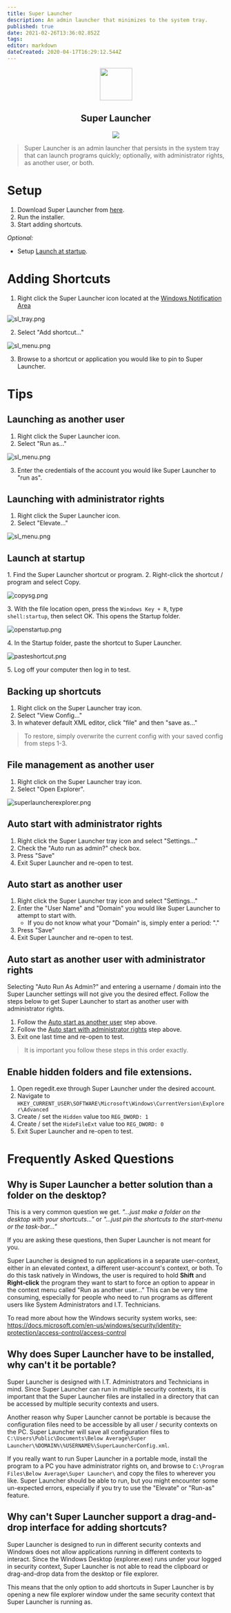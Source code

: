 ```yaml
---
title: Super Launcher
description: An admin launcher that minimizes to the system tray.
published: true
date: 2021-02-26T13:36:02.852Z
tags: 
editor: markdown
dateCreated: 2020-04-17T16:29:12.544Z
---
```


<p align="center">
	<img src="/assets/software/supersuite/superlauncher/logo.svg" width="75">
</p>
<h2 align="center">Super Launcher</h2>

<p align="center">
	<img src="/assets/software/supersuite/superlauncher/superlaunchermain.png">
</p>

> Super Launcher is an admin launcher that persists in the system tray that can launch programs quickly; optionally, with administrator rights, as another user, or both.

# Setup

1. Download Super Launcher from [here](https://github.com/belowaverage-org/SuperLauncher/releases).
2. Run the installer.
3. Start adding shortcuts.

*Optional:*

* Setup [Launch at startup](#launch-at-startup).

# Adding Shortcuts

1. Right click the Super Launcher icon located at the [Windows Notification Area](https://en.wikipedia.org/wiki/Taskbar#Taskbar_elements)

![sl_tray.png](/assets/software/supersuite/superlauncher/sl_tray.png)

2. Select "Add shortcut..."

![sl_menu.png](/assets/software/supersuite/superlauncher/sl_menu.png)

3. Browse to a shortcut or application you would like to pin to Super Launcher.

# Tips

## Launching as another user

1. Right click the Super Launcher icon.
2. Select "Run as..."

![sl_menu.png](/assets/software/supersuite/superlauncher/sl_menu.png)

3. Enter the credentials of the account you would like Super Launcher to "run as".

## Launching with administrator rights

1. Right click the Super Launcher icon.
2. Select "Elevate..."

![sl_menu.png](/assets/software/supersuite/superlauncher/sl_menu.png)

## Launch at startup

1\. Find the Super Launcher shortcut or program.
2\. Right-click the shortcut / program and select Copy.

![copysg.png](/assets/software/supersuite/superlauncher/copysg.png)

3\. With the file location open, press the `Windows Key + R`, type `shell:startup`, then select OK. This opens the Startup folder.

![openstartup.png](/assets/software/supersuite/superlauncher/openstartup.png)

4\. In the Startup folder, paste the shortcut to Super Launcher.

![pasteshortcut.png](/assets/software/supersuite/superlauncher/pasteshortcut.png)

5\. Log off your computer then log in to test.

## Backing up shortcuts

1. Right click on the Super Launcher tray icon.
2. Select "View Config..."
3. In whatever default XML editor, click "file" and then "save as..."

> To restore, simply overwrite the current config with your saved config from steps 1-3.

## File management as another user

1. Right click on the Super Launcher tray icon.
2. Select "Open Explorer".

![superlauncherexplorer.png](/assets/software/supersuite/superlauncher/superlauncherexplorer.png)

## Auto start with administrator rights

1. Right click the Super Launcher tray icon and select "Settings..."
2. Check the "Auto run as admin?" check box.
3. Press "Save"
4. Exit Super Launcher and re-open to test.

## Auto start as another user

1. Right click the Super Launcher tray icon and select "Settings..."
2. Enter the "User Name" and "Domain" you would like Super Launcher to attempt to start with.
	* If you do not know what your "Domain" is, simply enter a period: "."
3. Press "Save"
4. Exit Super Launcher and re-open to test.

## Auto start as another user with administrator rights

Selecting "Auto Run As Admin?" and entering a username / domain into the Super Launcher settings will not give you the desired effect. Follow the steps below to get Super Launcher to start as another user with administrator rights.

1. Follow the [Auto start as another user](#auto-start-as-another-user) step above.
2. Follow the [Auto start with administrator rights](#auto-start-with-administrator-rights) step above.
3. Exit one last time and re-open to test.

> It is important you follow these steps in this order exactly.

## Enable hidden folders and file extensions.

1. Open regedit.exe through Super Launcher under the desired account.
2. Navigate to `HKEY_CURRENT_USER\SOFTWARE\Microsoft\Windows\CurrentVersion\Explorer\Advanced`
3. Create / set the `Hidden` value too `REG_DWORD: 1`
4. Create / set the `HideFileExt` value too `REG_DWORD: 0`
5. Exit Super Launcher and re-open to test.

# Frequently Asked Questions

## Why is Super Launcher a better solution than a folder on the desktop?

This is a very common question we get. *"...just make a folder on the desktop with your shortcuts..."* or *"...just pin the shortcuts to the start-menu or the task-bar..."*

If you are asking these questions, then Super Launcher is not meant for you.

Super Launcher is designed to run applications in a separate user-context, either in an elevated context, a different user-account's context, or both. To do this task natively in Windows, the user is required to hold **Shift** and **Right-click** the program they want to start to force an option to appear in the context menu called "Run as another user..." This can be very time consuming, especially for people who need to run programs as different users like System Administrators and I.T. Technicians.

To read more about how the Windows security system works, see: https://docs.microsoft.com/en-us/windows/security/identity-protection/access-control/access-control

## Why does Super Launcher have to be installed, why can't it be portable?

Super Launcher is designed with I.T. Administrators and Technicians in mind. Since Super Launcher can run in multiple security contexts, it is important that the Super Launcher files are installed in a directory that can be accessed by multiple security contexts and users.

Another reason why Super Launcher cannot be portable is because the configuration files need to be accessible by all user / security contexts on the PC. Super Launcher will save all configuration files to `C:\Users\Public\Documents\Below Average\Super Launcher\%DOMAIN%\%USERNAME%\SuperLauncherConfig.xml`.

If you really want to run Super Launcher in a portable mode, install the program to a PC you have administrator rights on, and browse to `C:\Program Files\Below Average\Super Launcher\` and copy the files to wherever you like. Super Launcher should be able to run, but you might encounter some un-expected errors, especially if you try to use the "Elevate" or "Run-as" feature.

## Why can't Super Launcher support a drag-and-drop interface for adding shortcuts?

Super Launcher is designed to run in different security contexts and Windows does not allow applications running in different contexts to interact. Since the Windows Desktop (explorer.exe) runs under your logged in security context, Super Launcher is not able to read the clipboard or drag-and-drop data from the desktop or file explorer.

This means that the only option to add shortcuts in Super Launcher is by opening a new file explorer window under the same security context that Super Launcher is running as.